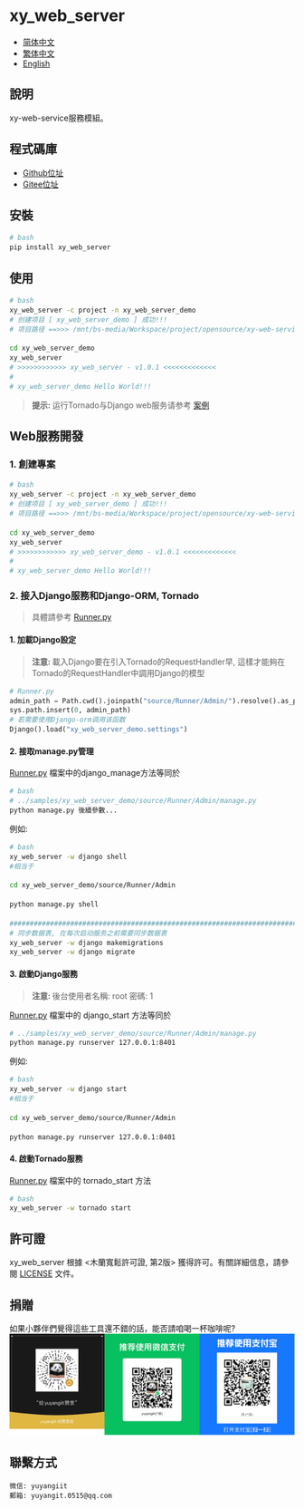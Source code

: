 <!--
 * @Author: 余洋 yuyangit.0515@qq.com
 * @Date: 2024-10-18 13:02:22
 * @LastEditors: 余洋 yuyangit.0515@qq.com
 * @LastEditTime: 2024-10-23 20:51:56
 * @FilePath: /xy_web_server/readme/README_zh_TW.md
 * @Description: 这是默认设置,请设置`customMade`, 打开koroFileHeader查看配置 进行设置: https://github.com/OBKoro1/koro1FileHeader/wiki/%E9%85%8D%E7%BD%AE
-->
# xy_web_server

- [简体中文](README_zh_CN.md)
- [繁体中文](README_zh_TW.md)
- [English](README_en.md)

## 說明

xy-web-service服務模組。

## 程式碼庫

- <a href="https://github.com/xy-web-service/xy_web_server.git" target="_blank">Github位址</a>  
- <a href="https://gitee.com/xy-web-service/xy_web_server.git" target="_blank">Gitee位址</a>

## 安裝

```bash
# bash
pip install xy_web_server
```

## 使用

```bash
# bash
xy_web_server -c project -n xy_web_server_demo
# 创建项目 [ xy_web_server_demo ] 成功!!!
# 项目路径 ==>>> /mnt/bs-media/Workspace/project/opensource/xy-web-service/xy_web_server/test/xy_web_server_demo

cd xy_web_server_demo
xy_web_server
# >>>>>>>>>>>> xy_web_server - v1.0.1 <<<<<<<<<<<<<
#
# xy_web_server_demo Hello World!!!
```

> <b>提示: </b> 运行Tornado与Django web服务请参考 [案例](../samples/xy_web_server_demo)

## Web服務開發

### 1. 創建專案
```bash
# bash
xy_web_server -c project -n xy_web_server_demo
# 创建项目 [ xy_web_server_demo ] 成功!!!
# 项目路径 ==>>> /mnt/bs-media/Workspace/project/opensource/xy-web-service/xy_web_server/test/xy_web_server_demo

cd xy_web_server_demo
xy_web_server
# >>>>>>>>>>>> xy_web_server_demo - v1.0.1 <<<<<<<<<<<<<
#
# xy_web_server_demo Hello World!!!
```

### 2. 接入Django服務和Django-ORM, Tornado

> 具體請參考 [Runner.py](../samples/xy_web_server_demo/source/Runner/Runner.py)

#### 1. 加載Django設定

> <b>注意: </b> 載入Django要在引入Tornado的RequestHandler早, 這樣才能夠在Tornado的RequestHandler中調用Django的模型
```python
# Runner.py
admin_path = Path.cwd().joinpath("source/Runner/Admin/").resolve().as_posix()
sys.path.insert(0, admin_path)
# 若需要使用Django-orm调用该函数
Django().load("xy_web_server_demo.settings")
```

#### 2. 接取manage.py管理

[Runner.py](../samples/xy_web_server_demo/source/Runner/Runner.py) 檔案中的django_manage方法等同於

```bash
# bash
# ../samples/xy_web_server_demo/source/Runner/Admin/manage.py
python manage.py 後續參數...
```


例如: 
```bash
# bash
xy_web_server -w django shell
#相当于

cd xy_web_server_demo/source/Runner/Admin

python manage.py shell

#############################################################################
# 同步数据表, 在每次启动服务之前需要同步数据表
xy_web_server -w django makemigrations
xy_web_server -w django migrate

```

#### 3. 啟動Django服務

> <b>注意: </b> 後台使用者名稱: root 密碼: 1

[Runner.py](../samples/xy_web_server_demo/source/Runner/Runner.py) 檔案中的 django_start 方法等同於
```bash
# ../samples/xy_web_server_demo/source/Runner/Admin/manage.py
python manage.py runserver 127.0.0.1:8401
```

例如: 
```bash
# bash
xy_web_server -w django start
#相当于

cd xy_web_server_demo/source/Runner/Admin

python manage.py runserver 127.0.0.1:8401
```

#### 4. 啟動Tornado服務

[Runner.py](../samples/xy_web_server_demo/source/Runner/Runner.py) 檔案中的 tornado_start 方法
```bash
# bash
xy_web_server -w tornado start
```

## 許可證
xy_web_server 根據 <木蘭寬鬆許可證, 第2版> 獲得許可。有關詳細信息，請參閱 [LICENSE](../LICENSE) 文件。

## 捐贈

如果小夥伴們覺得這些工具還不錯的話，能否請咱喝一杯咖啡呢?  
![Pay-Total](./Pay-Total.png)

## 聯繫方式

```
微信: yuyangiit
郵箱: yuyangit.0515@qq.com
```
